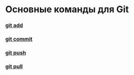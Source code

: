 # Основные команды для Git 

### [git add](add.md) 
### [git commit](add.md) 
### [git push](add.md) 
### [git pull](add.md) 
